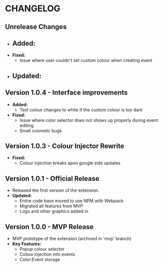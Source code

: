 # CHANGELOG


## Unrelease Changes
- **Added:**
  - 
- **Fixed:**
  - Issue where user couldn't set custom colour when creating event
- **Updated:**
  - 

## Version 1.0.4 - Interface improvements
- **Added:**
  - Text colour changes to white if the custom colour is too dark
- **Fixed:**
  - Issue where color selector does not shows up properly during event editing
  - Small cosmetic bugs 

## Version 1.0.3 - Colour Injector Rewrite
- **Fixed:**
  - Colour injection breaks apon google side updates

## Version 1.0.1 - Official Release
- Released the first version of the extension.
- **Updated:**
  - Entire code base moved to use NPM with Webpack
  - Migrated all features from MVP
  - Logo and other graphics added in

## Version 1.0.0 - MVP Release
- MVP prototype of the extension (archived in 'mvp' branch)
- **Key Features:**
  - Popup colour selector
  - Colour injection into events
  - Color:Event storage




